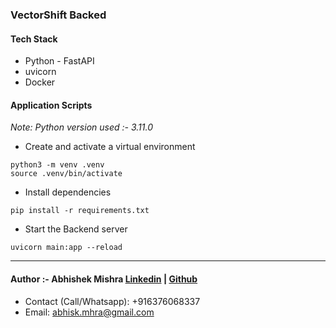 ### VectorShift Backed

#### Tech Stack

- Python - FastAPI
- uvicorn
- Docker

#### Application Scripts

_Note: Python version used :- 3.11.0_

- Create and activate a virtual environment

```
python3 -m venv .venv
source .venv/bin/activate
```

- Install dependencies

```
pip install -r requirements.txt
```

- Start the Backend server

```
uvicorn main:app --reload
```

---

#### Author :- Abhishek Mishra [Linkedin](https://www.linkedin.com/) | [Github](https://github.com/abhimishra01)

- Contact (Call/Whatsapp): +916376068337
- Email: abhisk.mhra@gmail.com
